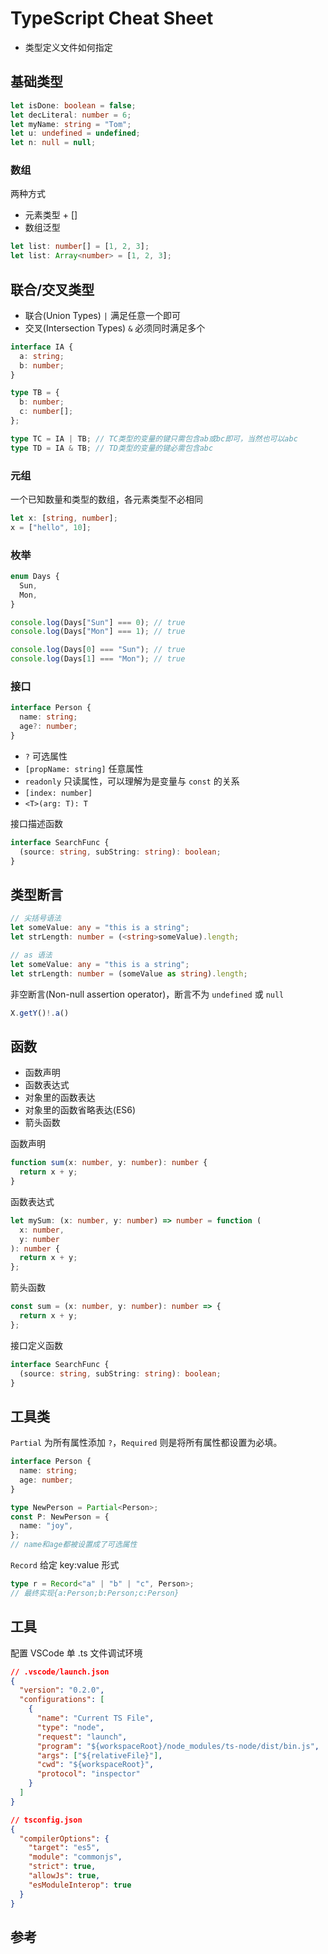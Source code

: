 # TypeScript Cheat Sheet

- 类型定义文件如何指定

## 基础类型

```ts
let isDone: boolean = false;
let decLiteral: number = 6;
let myName: string = "Tom";
let u: undefined = undefined;
let n: null = null;
```

### 数组

两种方式

- 元素类型 + []
- 数组泛型

```ts
let list: number[] = [1, 2, 3];
let list: Array<number> = [1, 2, 3];
```

## 联合/交叉类型

- 联合(Union Types) `|` 满足任意一个即可
- 交叉(Intersection Types) `&` 必须同时满足多个

```ts
interface IA {
  a: string;
  b: number;
}

type TB = {
  b: number;
  c: number[];
};

type TC = IA | TB; // TC类型的变量的键只需包含ab或bc即可，当然也可以abc
type TD = IA & TB; // TD类型的变量的键必需包含abc
```

### 元组

一个已知数量和类型的数组，各元素类型不必相同

```ts
let x: [string, number];
x = ["hello", 10];
```

### 枚举

```ts
enum Days {
  Sun,
  Mon,
}

console.log(Days["Sun"] === 0); // true
console.log(Days["Mon"] === 1); // true

console.log(Days[0] === "Sun"); // true
console.log(Days[1] === "Mon"); // true
```

### 接口

```ts
interface Person {
  name: string;
  age?: number;
}
```

- `?` 可选属性
- `[propName: string]` 任意属性
- `readonly` 只读属性，可以理解为是变量与 `const` 的关系
- `[index: number]`
- `<T>(arg: T): T`

接口描述函数

```ts
interface SearchFunc {
  (source: string, subString: string): boolean;
}
```

## 类型断言

```ts
// 尖括号语法
let someValue: any = "this is a string";
let strLength: number = (<string>someValue).length;

// as 语法
let someValue: any = "this is a string";
let strLength: number = (someValue as string).length;
```

非空断言(Non-null assertion operator)，断言不为 `undefined` 或 `null`

```ts
X.getY()!.a()
```

## 函数

- 函数声明
- 函数表达式
- 对象里的函数表达
- 对象里的函数省略表达(ES6)
- 箭头函数

函数声明

```ts
function sum(x: number, y: number): number {
  return x + y;
}
```

函数表达式

```ts
let mySum: (x: number, y: number) => number = function (
  x: number,
  y: number
): number {
  return x + y;
};
```

箭头函数

```ts
const sum = (x: number, y: number): number => {
  return x + y;
};
```

接口定义函数

```ts
interface SearchFunc {
  (source: string, subString: string): boolean;
}
```

## 工具类

`Partial` 为所有属性添加 `?`，`Required` 则是将所有属性都设置为必填。

```ts
interface Person {
  name: string;
  age: number;
}

type NewPerson = Partial<Person>;
const P: NewPerson = {
  name: "joy",
};
// name和age都被设置成了可选属性
```

`Record` 给定 key:value 形式

```ts
type r = Record<"a" | "b" | "c", Person>;
// 最终实现{a:Person;b:Person;c:Person}
```

## 工具

配置 VSCode 单 .ts 文件调试环境

```json
// .vscode/launch.json
{
  "version": "0.2.0",
  "configurations": [
    {
      "name": "Current TS File",
      "type": "node",
      "request": "launch",
      "program": "${workspaceRoot}/node_modules/ts-node/dist/bin.js",
      "args": ["${relativeFile}"],
      "cwd": "${workspaceRoot}",
      "protocol": "inspector"
    }
  ]
}
```

```json
// tsconfig.json
{
  "compilerOptions": {
    "target": "es5",
    "module": "commonjs",
    "strict": true,
    "allowJs": true,
    "esModuleInterop": true
  }
}
```

## 参考
